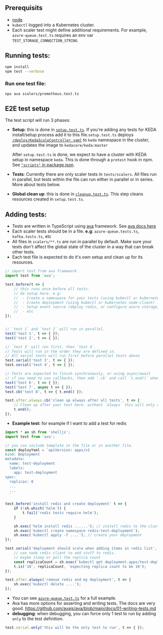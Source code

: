 ## Prerequisits

- [node](https://nodejs.org/en/)
- `kubectl` logged into a Kubernetes cluster.
- Each scaler test might define additional requirements. For example, `azure-queue.test.ts` requires an env var `TEST_STORAGE_CONNECTION_STRING`

## Running tests:

```bash
npm install
npm test --verbose
```

### Run one test file:

```
npx ava scalers/prometheus.test.ts
```

## E2E test setup

The test script will run 3 phases:
- **Setup**: this is done in [`setup.test.ts`](setup.test.ts). If you're adding any tests for KEDA install/setup process add it to this file.`setup.test.ts` deploys [`/deploy/KedaScaleController.yaml`](../deploy/KedaScaleController.yaml) to `keda` namespace in the cluster, and updates the image to `kedacore/keda:master`

    After `setup.test.ts` is done, we expect to have a cluster with KEDA setup in namespace `keda`. This is done through a `pretest` hook in npm. See [`"scripts"` in package.json](package.json#L14).

- **Tests**: Currently there are only scaler tests in `tests/scalers`. All files run in parallel, but tests within the file can run either in parallel or in series. More about tests below.

- **Global clean up**: this is done in [`cleanup.test.ts`](cleanup.test.ts). This step cleans resources created in `setup.test.ts`.


## Adding tests:

* Tests are written in TypeScript using [ava](https://github.com/avajs/ava) framework. See [ava docs here](https://github.com/avajs/ava/tree/main/docs)
* Each scaler tests should be in a file. **e.g**: `azure-queue.tests.ts`, `kafka.tests.ts`, etc
* All files in `scalers/**.ts` are run in parallel by default. Make sure your tests don't affect the global state of the cluster in a way that can break other tests.
* Each test file is expected to do it's own setup and clean up for its resources.

```ts
// import test from ava framework
import test from 'ava';

test.before(t => {
    // this runs once before all tests.
    // do setup here. e.g:
    //  - Create a namespace for your tests (using kubectl or kubernetes node-client)
    //  - Create deployment (using kubectl or kubernetes node-client)
    //  - Setup event source (deploy redis, or configure azure storage, etc)
    //  - etc
});


// `test 1` and `test 2` will run in parallel.
test('test 1', t => { });
test('test 2', t => { });

// `test 3` will run first, then `test 4`.
// Tests will run in the order they are defined in.
// All serial tests will run first before parallel tests above
test.serial('test 3', t => { });
test.serial('test 4', t => { });

// Tests are expected to finish synchronously, or using async/await
// if you need to use callbacks, then add `.cb` and call `t.end()` when done.
test('test 6', t => { });
test('test 7', async t => { });
test.cb('test 8', t => { t.end() });

test.after.always.cb('clean up always after all tests', t => {
    // Clean up after your test here. without `always` this will only run if all tests are successful.
    t.end();
});
```
* **Example test:** for example if I want to add a test for redis

```ts
import * as sh from 'shelljs';
import test from 'ava';

// you can include template in the file or in another file.
const deployYaml = `apiVersion: apps/v1
kind: Deployment
metadata:
  name: test-deployment
  labels:
    app: test-deployment
spec:
  replicas: 0
  ...
  ...
  `

test.before('install redis and create deployment' t => {
    if (!sh.which('helm')) {
        t.fail('redis tests require helm');
    }

    sh.exec('helm install redis ......'); // install redis to the cluster
    sh.exec('kubectl create namespace redis-test-deployment');
    sh.exec('kubectl apply -f ....'); // create your deployment
});

test.serial('deployment should scale when adding items in redis list', t => {
    // use node redis client to add stuff to redis.
    // maybe sleep or poll the replica count
    const replicaCount = sh.exec(`kubectl get deployment.apps/test-deployment .. -o jsonpath="{.spec.replicas}"`).stdout;
    t.is('10', replicaCount, 'expecting replica count to be 10');
});

test.after.always('remove redis and my deployment', t => {
    sh.exec('kubectl delete ....');
});
```

* You can see [`azure-queue.test.ts`](scalers/azure-queue.test.ts) for a full example.
* Ava has more options for asserting and writing tests. The docs are very good. https://github.com/avajs/ava/blob/main/docs/01-writing-tests.md
* **debugging**: when debugging, you can force only 1 test to run by adding `only` to the test definition.

```ts
test.serial.only('this will be the only test to run', t => { });
```
